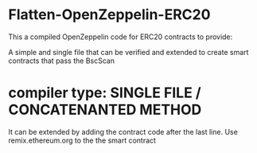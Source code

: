 # Flatten-OpenZeppelin-ERC20

This a compiled OpenZeppelin code for ERC20 contracts to provide:

A simple and single file that can be verified and extended to create smart contracts that pass the BscScan 

# compiler type: SINGLE FILE / CONCATENANTED METHOD

It can be extended by adding the contract code after the last line.
Use remix.ethereum.org to the the smart contract
